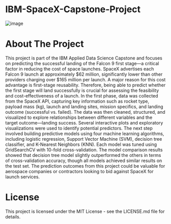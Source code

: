 # IBM-SpaceX-Capstone-Project
![image](https://github.com/user-attachments/assets/7575e842-58ad-4ded-93d1-9fe93511c7ce)

# About The Project
This project is part of the IBM Applied Data Science Capstone and focuses on predicting the successful landing of the Falcon 9 first stage—a critical factor in reducing the cost of space launches. SpaceX advertises each Falcon 9 launch at approximately $62 million, significantly lower than other providers charging over $165 million per launch. A major reason for this cost advantage is first-stage reusability. Therefore, being able to predict whether the first stage will land successfully is crucial for assessing the feasibility and cost-effectiveness of a launch. In the first phase, data was collected from the SpaceX API, capturing key information such as rocket type, payload mass (kg), launch and landing sites, mission specifics, and landing outcome (successful vs. failed). The data was then cleaned, structured, and visualized to explore relationships between different variables and the target outcome—landing success. Several interactive plots and exploratory visualizations were used to identify potential predictors. The next step involved building predictive models using four machine learning algorithms, including logistic regression, Support Vector Machine (SVM), decision tree classifier, and K-Nearest Neighbors (KNN). Each model was tuned using GridSearchCV with 10-fold cross-validation. The model comparison results showed that decision tree model slightly outperformed the others in terms of cross-validation accuracy, though all models achieved similar results on the test set. The prediction outcomes from this project could be valuable for aerospace companies or contractors looking to bid against SpaceX for launch services.

# License
This project is licensed under the MIT License - see the LICENSE.md file for details.

